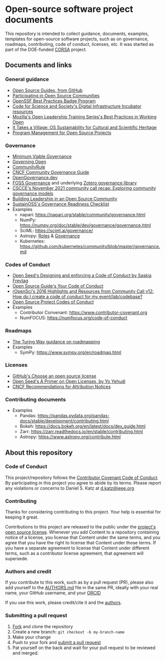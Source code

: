 # Open-source software project documents
This repository is intended to collect guidance, documents, examples, templates for open-source software projects, such as on governance, roadmaps, contributing, code of conduct, licenses, etc. It was started as part of the DOE-funded [CORSA](https://corsa.center) project.

## Documents and links

### General guidance

* [Open Source Guides, from GitHub](https://opensource.guide)
* [Participating in Open Source Communities](https://www.linuxfoundation.org/resources/open-source-guides/participating-in-open-source-communities)
* [OpenSSF Best Practices Badge Program](https://www.bestpractices.dev/en)
* [Code for Science and Society's Digital Infrastructure Incubator resources](https://www.codeforsociety.org/incubator/resources/dii-resource)
* [Mozilla's Open Leadership Training Series's Best Practices in Working Open](https://mozilla.github.io/open-leadership-training-series/)
* [It Takes a Village: OS Sustainability for Cultural and Scientific Heritage](https://itav.lyrasis.org)
* [Program Management for Open Source Projects](https://pragprog.com/titles/bcosp/program-management-for-open-source-projects/)

### Governance

* [Minimum Viable Governance](https://github.com/github/MVG)
* [Governing Open](https://governingopen.com)
* [CommunityRule](https://communityrule.info/)
* [CNCF Community Governance Guide](https://contribute.cncf.io/maintainers/governance/)
* [OpenGovernance.dev](https://github.com/opengovernance/opengovernance.dev)
* [FOSS Governance](https://fossgovernance.org/) and underlying [Zotero governance library](https://www.zotero.org/groups/2310183/foss_governance/library)
* [CSCCE's November 2021 community call recap: Exploring community governance models](https://www.cscce.org/2021/11/19/novembers-community-call-recap-exploring-community-governance-models/)
* [Building Leadership in an Open Source Community](https://www.linuxfoundation.org/resources/open-source-guides/building-leadership-in-an-open-source-community)
* [SustainOSS's Governance Readiness Checklist](https://sustainers.github.io/governance-readiness/)
* Examples
  * napari: https://napari.org/stable/community/governance.html
  * NumPy: https://numpy.org/doc/stable/dev/governance/governance.html
  * SciML: https://sciml.ai/governance/
  * Astropy: [Roles](https://www.astropy.org/team.html) & [Governance](https://github.com/astropy/astropy-APEs/blob/main/APE0.rst#the-coordination-committee)
  * Kubernetes: https://github.com/kubernetes/community/blob/master/governance.md

### Codes of Conduct 

* [Open Seed's Designing and enforcing a Code of Conduct by Saskia Freytag](https://docs.google.com/presentation/d/1E0HBEzzuO3VjNLwM3ThWLJ27R6h359j0DO4jwfcFkCw/edit)
* [Open Source Guide's Your Code of Conduct](https://opensource.guide/code-of-conduct/)
* [rOpenSci's 2016 Highlights and Resources from Community Call v12: How do I create a code of conduct for my event/lab/codebase?](https://ropensci.org/blog/2016/12/21/commcallv12-review-coc/)
* [Open Source Project Codes of Conduct](https://opensourceconduct.com/)
* Examples
  * Contributor Convenant: https://www.contributor-covenant.org
  * NumFOCUS: https://numfocus.org/code-of-conduct

### Roadmaps

* [The Turing Way guidance on roadmapping](https://the-turing-way.netlify.app/project-design/project-repo/project-repo-roadmapping.html)
* Examples
  * SymPy: https://www.sympy.org/en/roadmap.html
 
### Licenses

* [GitHub's Choose an open source license](https://choosealicense.com)
* [Open Seed's A Primer on Open Licenses, by Yo Yehudi](https://docs.google.com/presentation/d/e/2PACX-1vQsH4kNQ838uk6mHw8w6YuR8hgg4JXZ10lkNdaVC05zfMEZpU1xDRyT_B6A3s9rqirP2RhAndi-G6dd/pub)
* [CNCF Recommendations for Attribution Notices](https://github.com/cncf/foundation/blob/main/recommendations-for-attribution.md)

### Contributing documents

* Examples
  * Pandas: https://pandas.pydata.org/pandas-docs/stable/development/contributing.html
  * Bokeh: https://docs.bokeh.org/en/latest/docs/dev_guide.html
  * Zarr: https://zarr.readthedocs.io/en/stable/contributing.html
  * Astropy: https://www.astropy.org/contribute.html

## About this repository

### Code of Conduct
This project/repository follows the [Contributor Covenant Code of Conduct](https://www.contributor-covenant.org/version/2/1/code_of_conduct/). By participating in this project you agree to abide by its terms. Please report any violations or concerns to Daniel S. Katz at d.katz@ieee.org

### Contributing

Thanks for considering contributing to this project. Your help is essential for keeping it great.

Contributions to this project are released to the public under the [project's open source license](LICENSE). Whenever you add Content to a repository containing notice of a license, you license that Content under the same terms, and you agree that you have the right to license that Content under those terms. If you have a separate agreement to license that Content under different terms, such as a contributor license agreement, that agreement will supersede.

### Authors and credit

If you contribute to this work, such as by a pull request (PR), please also add yourself to the [AUTHORS.md](./AUTHORS.md) file in the same PR, ideally with your real name, your GitHub username, and your [ORCID](https://orcid.org)

If you use this work, please credit/cite it and the [authors](./AUTHORS.md).

### Submitting a pull request

1. [Fork](https://github.com/corsa-center/oss-documents/fork) and clone the repository
2. Create a new branch: `git checkout -b my-branch-name`
3. Make your change
4. Push to your fork and [submit a pull request](https://github.com/corsa-center/oss-documents/compare)
5. Pat yourself on the back and wait for your pull request to be reviewed and merged.


